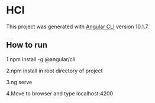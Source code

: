 # HCI

This project was generated with [Angular CLI](https://github.com/angular/angular-cli) version 10.1.7.

## How to run

1.npm install -g @angular/cli

2.npm install in root directory of project

3.ng serve

4.Move to browser and type localhost:4200

